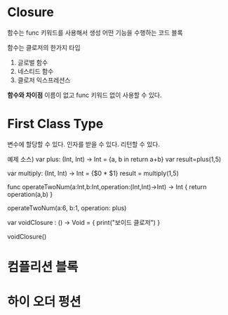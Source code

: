 # Closure

함수는 func 키워드를 사용해서 생성
어떤 기능을 수행하는 코드 블록

함수는 클로저의 한가지 타입
1. 글로벌 함수
2. 네스티드 함수
3. 클로저 익스프레션스

**함수와 차이점**
이름이 없고 func 키워드 없이 사용할 수 있다.

# First Class Type
변수에 할당할 수 있다.
인자를 받을 수 있다.
리턴할 수 있다.

예제 소스)
var plus: (Int, Int) -> Int = {a, b in return a+b}
var result=plus(1,5)

var multiply: (Int, Int) -> Int = {$0 * $1}
result = multiply(1,5)

func operateTwoNum(a:Int,b:Int,operation:(Int,Int)->Int) -> Int {
    return operation(a,b)
}

operateTwoNum(a:6, b:1, operation: plus)

var voidClosure : () -> Void = {
    print("보이드 클로저")
}

voidClosure()


# 컴플리션 블록
# 하이 오더 펑션